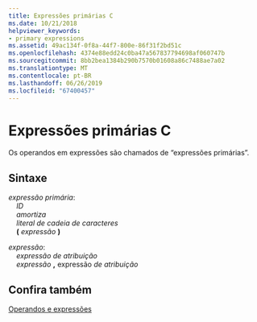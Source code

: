 ```yaml
---
title: Expressões primárias C
ms.date: 10/21/2018
helpviewer_keywords:
- primary expressions
ms.assetid: 49ac134f-0f8a-44f7-800e-86f31f2bd51c
ms.openlocfilehash: 4374e88edd24c0ba47a567837794698af060747b
ms.sourcegitcommit: 8bb2bea1384b290b7570b01608a86c7488ae7a02
ms.translationtype: MT
ms.contentlocale: pt-BR
ms.lasthandoff: 06/26/2019
ms.locfileid: "67400457"
---
```

# <a name="c-primary-expressions"></a>Expressões primárias C

Os operandos em expressões são chamados de “expressões primárias”.

## <a name="syntax"></a>Sintaxe

*expressão primária*:<br/>
&nbsp;&nbsp;&nbsp;&nbsp;*ID*<br/>
&nbsp;&nbsp;&nbsp;&nbsp;*amortiza*<br/>
&nbsp;&nbsp;&nbsp;&nbsp;*literal de cadeia de caracteres*<br/>
&nbsp;&nbsp;&nbsp;&nbsp;**(** *expressão* **)**

*expressão*:<br/>
&nbsp;&nbsp;&nbsp;&nbsp;*expressão de atribuição*<br/>
&nbsp;&nbsp;&nbsp;&nbsp;*expressão* **,** expressão *de atribuição*

## <a name="see-also"></a>Confira também

[Operandos e expressões](../c-language/operands-and-expressions.md)
